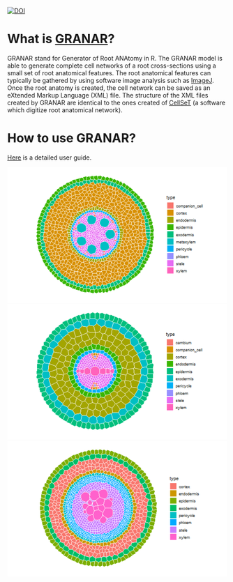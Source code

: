 [![DOI](https://zenodo.org/badge/DOI/10.5281/zenodo.3059839.svg)](https://doi.org/10.5281/zenodo.3059839)

# What is [GRANAR](https://granar.github.io/)?

GRANAR stand for Generator of Root ANAtomy in R. The GRANAR model is able to generate complete cell networks of a root cross-sections using a small set of root anatomical features. The root anatomical features can typically be gathered by using software image analysis such as [ImageJ](https://imagej.net/Welcome). Once the root anatomy is created, the cell network can be saved as an eXtended Markup Language (XML) file. The structure of the XML files created by GRANAR are identical to the ones created of [CellSeT](https://www.nottingham.ac.uk/research/groups/cvl/software/cellset.aspx) (a software which digitize root anatomical network).

# How to use GRANAR?

[Here](https://github.com/granar/granar_examples/index) is a detailed user guide. 

![](Wheat.png)
![](Tomato_Primary.png)
![](Tomato_Secondary.png)
